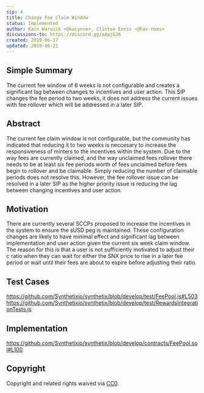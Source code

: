 ```yaml
---
sip: 4
title: Change Fee Claim Window
status: Implemented
author: Kain Warwick <@kaiynne>, Clinton Ennis <@hav-noms>
discussions-to: https://discord.gg/aApjG26
created: 2019-06-17
updated: 2019-06-21
---
```


## Simple Summary
<!--"If you can't explain it simply, you don't understand it well enough." Provide a simplified and layman-accessible explanation of the SIP.-->
The current fee window of 6 weeks is not configurable and creates a significant lag between changes to incentives and user action. This SIP changes the fee period to two weeks, it does not address the current issues with fee rollover which will be addressed in a later SIP.

## Abstract
<!--A short (~200 word) description of the technical issue being addressed.-->
The current fee claim window is not configurable, but the community has indicated that reducing it to two weeks is neccesary to increase the responsiveness of minters to the incentives within the system. Due to the way fees are currently claimed, and the way unclaimed fees rollover there needs to be at least six fee periods worth of fees unclaimed before fees begin to rollover and be claimable. Simply reducing the number of claimable periods does not resolve this. However, the fee rollover issue can be resolved in a later SIP as the higher priority issue is reducing the lag between changing incentives and user action.

## Motivation
<!--The motivation is critical for SIPs that want to change Synthetix. It should clearly explain why the existing protocol specification is inadequate to address the problem that the SIP solves. SIP submissions without sufficient motivation may be rejected outright.-->
There are currently several SCCPs proposed to increase the incentives in the system to ensure the sUSD peg is maintained. These configuration changes are likely to have minimal effect and significant lag between implementation and user action given the current six week claim window. The reason for this is that a user is not sufficiently motivated to adjust their c ratio when they can wait for either the SNX price to rise in a later fee period or wait until their fees are about to expire before adjusting their ratio.

## Test Cases
<!--Test cases for an implementation are mandatory for SIPs but can be included with the implementation..-->
https://github.com/Synthetixio/synthetix/blob/develop/test/FeePool.js#L503
https://github.com/Synthetixio/synthetix/blob/develop/test/RewardsIntegrationTests.js


## Implementation
<!--The implementations must be completed before any SIP is given status "Implemented", but it need not be completed before the SIP is "Approved". While there is merit to the approach of reaching consensus on the specification and rationale before writing code, the principle of "rough consensus and running code" is still useful when it comes to resolving many discussions of API details.-->
https://github.com/Synthetixio/synthetix/blob/develop/contracts/FeePool.sol#L100


## Copyright
Copyright and related rights waived via [CC0](https://creativecommons.org/publicdomain/zero/1.0/).
